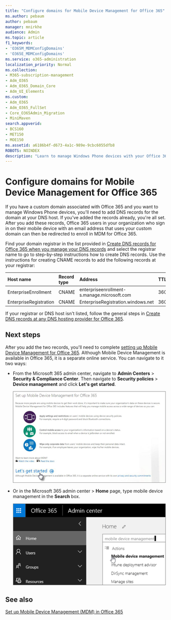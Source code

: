 ```yaml
---
title: "Configure domains for Mobile Device Management for Office 365"
ms.author: pebaum
author: pebaum
manager: mnirkhe
audience: Admin
ms.topic: article
f1_keywords:
- 'O365M_MDMConfigDomains'
- 'O365E_MDMConfigDomains'
ms.service: o365-administration
localization_priority: Normal
ms.collection: 
- M365-subscription-management
- Adm_O365
- Adm_O365_Domain_Core
- Adm_UI_Elements
ms.custom:
- Adm_O365
- Adm_O365_FullSet
- Core_O365Admin_Migration
- MiniMaven
search.appverid:
- BCS160
- MET150
- MOE150
ms.assetid: a6186b4f-d673-4a1c-989e-9cbc6055dfb8
ROBOTS: NOINDEX
description: "Learn to manage Windows Phone devices with your Office 365 custom domain by adding DNS records. "
---
```


# Configure domains for Mobile Device Management for Office 365

 If you have a custom domain associated with Office 365 and you want to manage Windows Phone devices, you'll need to add DNS records for the domain at your DNS host. If you've added the records already, you're all set. After you add these records, Office 365 users in your organization who sign in on their mobile device with an email address that uses your custom domain can then be redirected to enroll in MDM for Office 365. 
  
Find your domain registrar in the list provided in [Create DNS records for Office 365 when you manage your DNS records](https://support.office.com/article/b0f3fdca-8a80-4e8e-9ef3-61e8a2a9ab23.aspx) and select the registrar name to go to step-by-step instructions how to create DNS records. Use the instructions for creating CNAME records to add the following records at your registrar: 
  
|**Host name**|**Record type**|**Address**|**TTL**|
|:-----|:-----|:-----|:-----|
|EnterpriseEnrollment  <br/> |CNAME  <br/> |enterpriseenrollment-s.manage.microsoft.com  <br/> |3600  <br/> |
|EnterpriseRegistration  <br/> |CNAME  <br/> |EnterpriseRegistration.windows.net  <br/> |3600  <br/> |
   
If your registrar or DNS host isn't listed, follow the general steps in [Create DNS records at any DNS hosting provider for Office 365](https://support.office.com/article/e21a9a4a-7b14-42cb-b39b-03aee92da95f).
  
## Next steps

After you add the two records, you'll need to complete [setting up Mobile Device Management for Office 365](https://portal.office.com/EAdmin/Device/IntuneInventory.aspx). Although Mobile Device Management is available in Office 365, it is a separate online service. You can navigate to it two ways:
  
- From the Microsoft 365 admin center, navigate to **Admin Centers** \> **Security &amp; Compliance Center**. Then navigate to **Security policies** \> **Device management** and click **Let's get started**.
    
    ![Set up Mobile Device Management for Office 365](../media/368e1026-9aa5-431b-a722-8f7cf528f263.png)
  
- Or in the Microsoft 365 admin center \> **Home** page, type mobile device management in the **Search** box. 
    
    ![Search for mobile device management in the admin center](../media/cd0ebf15-ef79-4eaa-ab5b-041ac0bd4e5b.png)
  
## See also

[Set up Mobile Device Management (MDM) in Office 365](https://support.office.com/article/dd892318-bc44-4eb1-af00-9db5430be3cd)

